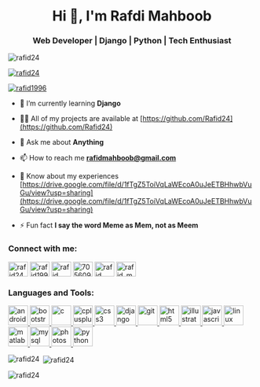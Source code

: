 <h1 align="center">Hi 👋, I'm Rafdi Mahboob</h1>
<h3 align="center">Web Developer | Django | Python | Tech Enthusiast</h3>

<p align="left"> <img src="https://komarev.com/ghpvc/?username=rafid24&label=Profile%20views&color=ca0707&style=flat-square" alt="rafid24" /> </p>

<p align="left"> <a href="https://github.com/ryo-ma/github-profile-trophy"><img src="https://github-profile-trophy.vercel.app/?username=rafid24" alt="rafid24" /></a> </p>

<p align="left"> <a href="https://twitter.com/rafid1996" target="blank"><img src="https://img.shields.io/twitter/follow/rafid1996?logo=twitter&style=for-the-badge" alt="rafid1996" /></a> </p>

- 🌱 I’m currently learning **Django**

- 👨‍💻 All of my projects are available at [https://github.com/Rafid24](https://github.com/Rafid24)

- 💬 Ask me about **Anything**

- 📫 How to reach me **rafidmahboob@gmail.com**

- 📄 Know about my experiences [https://drive.google.com/file/d/1fTgZ5ToiVqLaWEcoA0uJeETBHhwbVuGu/view?usp=sharing](https://drive.google.com/file/d/1fTgZ5ToiVqLaWEcoA0uJeETBHhwbVuGu/view?usp=sharing)

- ⚡ Fun fact **I say the word Meme as Mem, not as Meem**

<h3 align="left">Connect with me:</h3>
<p align="left">
<a href="https://codepen.io/rafid24" target="blank"><img align="center" src="https://cdn.jsdelivr.net/npm/simple-icons@3.0.1/icons/codepen.svg" alt="rafid24" height="30" width="40" /></a>
<a href="https://twitter.com/rafid1996" target="blank"><img align="center" src="https://cdn.jsdelivr.net/npm/simple-icons@3.0.1/icons/twitter.svg" alt="rafid1996" height="30" width="40" /></a>
<a href="https://linkedin.com/in/rafid mahboob" target="blank"><img align="center" src="https://cdn.jsdelivr.net/npm/simple-icons@3.0.1/icons/linkedin.svg" alt="rafid mahboob" height="30" width="40" /></a>
<a href="https://stackoverflow.com/users/7056092" target="blank"><img align="center" src="https://cdn.jsdelivr.net/npm/simple-icons@3.0.1/icons/stackoverflow.svg" alt="7056092" height="30" width="40" /></a>
<a href="https://fb.com/rafid mahboob" target="blank"><img align="center" src="https://cdn.jsdelivr.net/npm/simple-icons@3.0.1/icons/facebook.svg" alt="rafid mahboob" height="30" width="40" /></a>
<a href="https://www.hackerrank.com/rafid_mahboob" target="blank"><img align="center" src="https://cdn.jsdelivr.net/npm/simple-icons@3.0.1/icons/hackerrank.svg" alt="rafid_mahboob" height="30" width="40" /></a>
</p>

<h3 align="left">Languages and Tools:</h3>
<p align="left"> <a href="https://developer.android.com" target="_blank"> <img src="https://devicons.github.io/devicon/devicon.git/icons/android/android-original-wordmark.svg" alt="android" width="40" height="40"/> </a> <a href="https://getbootstrap.com" target="_blank"> <img src="https://devicons.github.io/devicon/devicon.git/icons/bootstrap/bootstrap-plain.svg" alt="bootstrap" width="40" height="40"/> </a> <a href="https://www.cprogramming.com/" target="_blank"> <img src="https://devicons.github.io/devicon/devicon.git/icons/c/c-original.svg" alt="c" width="40" height="40"/> </a> <a href="https://www.w3schools.com/cpp/" target="_blank"> <img src="https://devicons.github.io/devicon/devicon.git/icons/cplusplus/cplusplus-original.svg" alt="cplusplus" width="40" height="40"/> </a> <a href="https://www.w3schools.com/css/" target="_blank"> <img src="https://devicons.github.io/devicon/devicon.git/icons/css3/css3-original-wordmark.svg" alt="css3" width="40" height="40"/> </a> <a href="https://www.djangoproject.com/" target="_blank"> <img src="https://devicons.github.io/devicon/devicon.git/icons/django/django-original.svg" alt="django" width="40" height="40"/> </a> <a href="https://git-scm.com/" target="_blank"> <img src="https://www.vectorlogo.zone/logos/git-scm/git-scm-icon.svg" alt="git" width="40" height="40"/> </a> <a href="https://www.w3.org/html/" target="_blank"> <img src="https://devicons.github.io/devicon/devicon.git/icons/html5/html5-original-wordmark.svg" alt="html5" width="40" height="40"/> </a> <a href="https://www.adobe.com/in/products/illustrator.html" target="_blank"> <img src="https://www.vectorlogo.zone/logos/adobe_illustrator/adobe_illustrator-icon.svg" alt="illustrator" width="40" height="40"/> </a> <a href="https://developer.mozilla.org/en-US/docs/Web/JavaScript" target="_blank"> <img src="https://devicons.github.io/devicon/devicon.git/icons/javascript/javascript-original.svg" alt="javascript" width="40" height="40"/> </a> <a href="https://www.linux.org/" target="_blank"> <img src="https://devicons.github.io/devicon/devicon.git/icons/linux/linux-original.svg" alt="linux" width="40" height="40"/> </a> <a href="https://www.mathworks.com/" target="_blank"> <img src="https://raw.githubusercontent.com/simple-icons/simple-icons/master/icons/mathworks.svg" alt="matlab" width="40" height="40"/> </a> <a href="https://www.mysql.com/" target="_blank"> <img src="https://devicons.github.io/devicon/devicon.git/icons/mysql/mysql-original-wordmark.svg" alt="mysql" width="40" height="40"/> </a> <a href="https://www.photoshop.com/en" target="_blank"> <img src="https://devicons.github.io/devicon/devicon.git/icons/photoshop/photoshop-plain.svg" alt="photoshop" width="40" height="40"/> </a> <a href="https://www.python.org" target="_blank"> <img src="https://devicons.github.io/devicon/devicon.git/icons/python/python-original.svg" alt="python" width="40" height="40"/> </a> </p>

<p><img align="left" src="https://github-readme-stats.vercel.app/api/top-langs?username=rafid24&show_icons=true&theme=merko&locale=en&layout=compact" alt="rafid24" /></p>

<p>&nbsp;<img align="center" src="https://github-readme-stats.vercel.app/api?username=rafid24&show_icons=true&theme=onedark&locale=en" alt="rafid24" /></p>

<p><img align="center" src="https://github-readme-streak-stats.herokuapp.com/?user=rafid24&theme=highcontrast" alt="rafid24" /></p>
